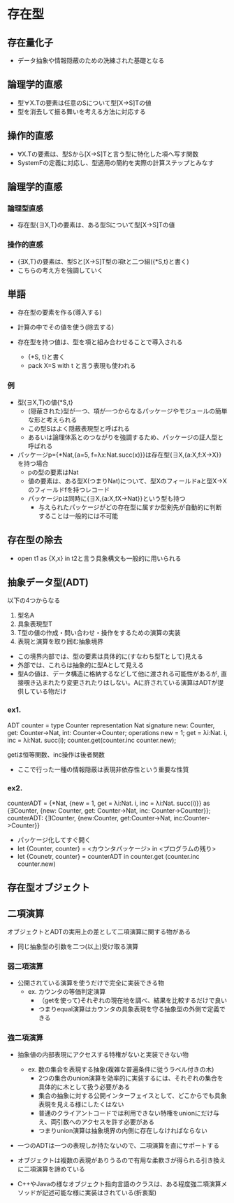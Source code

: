 # 存在型
## 存在量化子
- データ抽象や情報隠蔽のための洗練された基礎となる

## 論理学的直感
- 型∀X.Tの要素は任意のSについて型[X->S]Tの値
- 型を消去して振る舞いを考える方法に対応する

## 操作的直感
- ∀X.Tの要素は、型Sから[X->S]Tと言う型に特化した項へ写す関数
- SystemFの定義に対応し、型適用の簡約を実際の計算ステップとみなす

## 論理学的直感
### 論理型直感
- 存在型{∃X,T}の要素は、ある型Sについて型[X->S]Tの値

### 操作的直感
- {∃X,T}の要素は、型Sと[X->S]T型の項tと二つ組({*S,t}と書く)
- こちらの考え方を強調していく

## 単語
- 存在型の要素を作る(導入する)
- 計算の中でその値を使う(除去する)

- 存在型を持つ値は、型を項と組み合わせることで導入される
  - {*S, t}と書く
  - pack X=S with t と言う表現も使われる

### 例
- 型{∃X,T}の値{*S,t}
  - (隠蔽された)型が一つ、項が一つからなるパッケージやモジュールの簡単な形と考えられる
  - この型Sはよく隠蔽表現型と呼ばれる
  - あるいは論理体系とのつながりを強調するため、パッケージの証人型と呼ばれる
- パッケージp={*Nat,{a=5, f=λx:Nat.succ(x)}}は存在型{∃X,{a:X,f:X->X}}を持つ場合
  - pの型の要素はNat
  - 値の要素は、ある型X(つまりNat)について、型Xのフィールドaと型X->Xのフィールドfを持つレコード
  - パッケージpは同時に{∃X,{a:X,fX->Nat}}という型も持つ
    - 与えられたパッケージがどの存在型に属すか型剣先が自動的に判断することは一般的には不可能

## 存在型の除去
- open t1 as {X,x} in t2と言う具象構文も一般的に用いられる

## 抽象データ型(ADT)
以下の4つからなる
1. 型名A
2. 具象表現型T
3. T型の値の作成・問い合わせ・操作をするための演算の実装
4. 表現と演算を取り囲む抽象境界

- この境界内部では、型の要素は具体的に(すなわち型Tとして)見える
- 外部では、これらは抽象的に型Aとして見える
- 型Aの値は、データ構造に格納するなどして他に渡される可能性があるが,
直接覗き込まれたり変更されたりはしない。Aに許されている演算はADTが提供している物だけ

### ex1. 
ADT counter =
  type Counter
  representation Nat
  signature
    new: Counter,
    get: Counter->Nat,
    int: Counter->Counter;
  operations
    new = 1;
    get = λi:Nat. i,
    inc = λi:Nat. succ(i);
counter.get(counter.inc counter.new);

getは恒等関数、inc操作は後者関数
- ここで行った一種の情報隠蔽は表現非依存性という重要な性質

### ex2.
counterADT =
  {*Nat,
    {new = 1,
     get = λi:Nat. i,
     inc = λi:Nat. succ(i)}}
  as {∃Counter,
    {new: Counter,
     get: Counter->Nat,
     inc: Counter->Counter}};
counterADT: {∃Counter, {new:Counter, get:Counter->Nat, inc:Counter->Counter}}

- パッケージ化してすぐ開く
- let {Counter, counter} = <カウンタパッケージ> in <プログラムの残り>
- let {Counetr, counter} = counterADT in
  counter.get (counter.inc counter.new)

## 存在型オブジェクト


## 二項演算
オブジェクトとADTの実用上の差として二項演算に関する物がある
- 同じ抽象型の引数を二つ(以上)受け取る演算

### 弱二項演算
- 公開されている演算を使うだけで完全に実装できる物
  - ex. カウンタの等価判定演算
    - （getを使って)それぞれの現在地を調べ、結果を比較するだけで良い
    - つまりequal演算はカウンタの具象表現を守る抽象型の外側で定義できる
### 強二項演算
- 抽象値の内部表現にアクセスする特権がないと実装できない物
  - ex. 数の集合を表現する抽象(複雑な普遍条件に従うラベル付きの木)
    - 2つの集合のunion演算を効率的に実装するには、それぞれの集合を具体的に木として扱う必要がある
    - 集合の抽象に対する公開インターフェイスとして、どこからでも具象表現を見える様にしたくはない
    - 普通のクライアントコードでは利用できない特権をunionにだけ与え、両引数へのアクセスを許す必要がある
    - つまりunion演算は抽象境界の内側に存在しなければならない

- 一つのADTは一つの表現しか持たないので、二項演算を直にサポートする
- オブジェクトは複数の表現がありうるので有用な柔軟さが得られる引き換えに二項演算を諦めている

- C++やJavaの様なオブジェクト指向言語のクラスは、ある程度強二項演算メソッドが記述可能な様に実装はされている(折衷案)